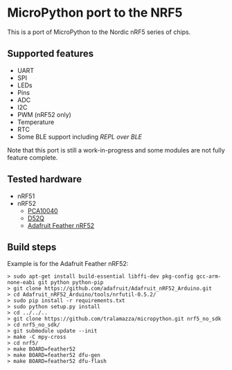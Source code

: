 # MicroPython port to the NRF5

This is a port of MicroPython to the Nordic nRF5 series of chips. 

## Supported features

* UART
* SPI
* LEDs
* Pins
* ADC
* I2C
* PWM (nRF52 only)
* Temperature
* RTC
* Some BLE support including _REPL over BLE_

Note that this port is still a work-in-progress and some modules are not fully feature complete.

## Tested hardware
* nRF51
* nRF52
  * [PCA10040](http://infocenter.nordicsemi.com/index.jsp?topic=%2Fcom.nordic.infocenter.nrf52%2Fdita%2Fnrf52%2Fdevelopment%2Fnrf52_dev_kit.html) 
  * [D52Q](https://www.dynastream.com/components/d52)
  * [Adafruit Feather nRF52](https://www.adafruit.com/product/3406)

## Build steps

Example is for the Adafruit Feather nRF52:

```
> sudo apt-get install build-essential libffi-dev pkg-config gcc-arm-none-eabi git python python-pip
> git clone https://github.com/adafruit/Adafruit_nRF52_Arduino.git
> cd Adafruit_nRF52_Arduino/tools/nrfutil-0.5.2/
> sudo pip install -r requirements.txt
> sudo python setup.py install
> cd ../../..
> git clone https://github.com/tralamazza/micropython.git nrf5_no_sdk
> cd nrf5_no_sdk/
> git submodule update --init
> make -C mpy-cross
> cd nrf5/
> make BOARD=feather52
> make BOARD=feather52 dfu-gen
> make BOARD=feather52 dfu-flash
```